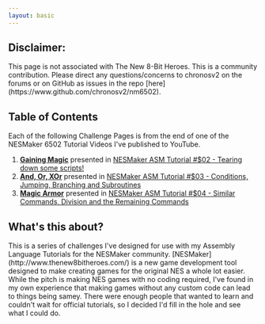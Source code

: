 ```yaml
---
layout: basic
---
```

<h2 id="disclaimer">Disclaimer:</h2>
This page is not associated with The New 8-Bit Heroes. This is a community contribution.  
Please direct any questions/concerns to chronosv2 on the forums or on GitHub as issues in the repo [here](https://www.github.com/chronosv2/nm6502).

<h2 id="start">Table of Contents</h2>

Each of the following Challenge Pages is from the end of one of the NESMaker 6502 Tutorial Videos I've published to YouTube.
1. **[Gaining Magic](stage1.markdown)** presented in [NESMaker ASM Tutorial #$02 - Tearing down some scripts!](https://www.youtube.com/watch?v=gC5UI2k7nI8)
2. **[And, Or, XOr](stage2.markdown)** presented in [NESMaker ASM Tutorial #$03 - Conditions, Jumping, Branching and Subroutines](https://youtu.be/ssDbe9QEh20)
3. **[Magic Armor](stage3.markdown)** presented in [NESMaker ASM Tutorial #$04 - Similar Commands, Division and the Remaining Commands]()

<h2 id="nesmaker">What's this about?</h2>
This is a series of challenges I've designed for use with my Assembly Language Tutorials for the NESMaker community.
[NESMaker](http://www.thenew8bitheroes.com/) is a new game development tool designed to make creating games for the original NES a whole lot easier. While the pitch is making NES games with no coding required, I've found in my own experience that making games without any custom code can lead to things being samey. There were enough people that wanted to learn and couldn't wait for official tutorials, so I decided I'd fill in the hole and see what I could do.
